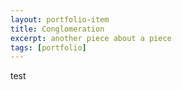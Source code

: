 ```yaml
---
layout: portfolio-item
title: Conglomeration
excerpt: another piece about a piece
tags: [portfolio]
---
```


test
